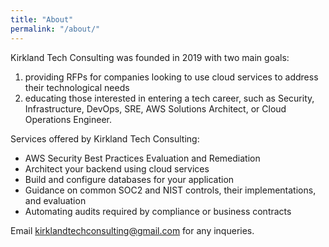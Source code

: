 ```yaml
---
title: "About"
permalink: "/about/"
---
```


Kirkland Tech Consulting was founded in 2019 with two main goals: 
1. providing RFPs for companies looking to use cloud services to address their technological needs
2. educating those interested in entering a tech career, such as Security, Infrastructure, DevOps, SRE, AWS Solutions Architect, or Cloud Operations Engineer.

Services offered by Kirkland Tech Consulting:
* AWS Security Best Practices Evaluation and Remediation
* Architect your backend using cloud services
* Build and configure databases for your application
* Guidance on common SOC2 and NIST controls, their implementations, and evaluation 
* Automating audits required by compliance or business contracts 

Email kirklandtechconsulting@gmail.com for any inqueries. 